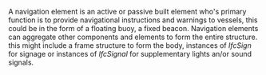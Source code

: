 A navigation element is an active or passive built element who's primary function is to provide navigational instructions and warnings to vessels, this could be in the form of a floating buoy, a fixed beacon.
Navigation elements can aggregate other components and elements to form the entire structure. this might include a frame structure to form the body, instances of _IfcSign_ for signage or instances of _IfcSignal_ for supplementary lights an/or sound signals.
